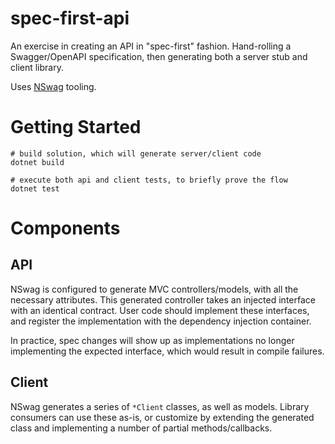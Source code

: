 # spec-first-api

An exercise in creating an API in "spec-first" fashion. Hand-rolling a Swagger/OpenAPI specification, then generating both a server stub and client library.

Uses [NSwag](https://github.com/RicoSuter/NSwag) tooling.

# Getting Started

```
# build solution, which will generate server/client code
dotnet build

# execute both api and client tests, to briefly prove the flow
dotnet test
```

# Components

## API

NSwag is configured to generate MVC controllers/models, with all the necessary attributes. This generated controller takes an injected interface with an identical contract. User code should implement these interfaces, and register the implementation with the dependency injection container.

In practice, spec changes will show up as implementations no longer implementing the expected interface, which would result in compile failures.

## Client

NSwag generates a series of `*Client` classes, as well as models. Library consumers can use these as-is, or customize by extending the generated class and implementing a number of partial methods/callbacks.

